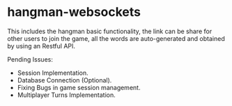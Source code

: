 # hangman-websockets
This includes the hangman basic functionality, the link can be share for
other users to join the game, all the words are auto-generated and
obtained by using an Restful API.

Pending Issues:
- Session Implementation.
- Database Connection (Optional).
- Fixing Bugs in game session management.
- Multiplayer Turns Implementation.

